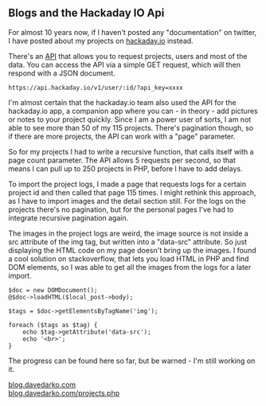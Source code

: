 ## Blogs and the Hackaday IO Api
For almost 10 years now, if I haven't posted any "documentation" on twitter,
I have posted about my projects on [hackaday.io](hackaday.io) instead.

There's an [API](dev.hackaday.io) that allows you to request projects, users and most of the data. 
You can access the API via a simple GET request, which will then respond with a JSON document.

```
https://api.hackaday.io/v1/user/:id/?api_key=xxxx
```

I'm almost certain that the hackaday.io team also used the API for the hackaday.io app,
a companion app where you can - in theory - add pictures or notes to your project quickly.
Since I am a power user of sorts, I am not able to see more than 50 of my 115 projects.
There's pagination though, so if there are more projects,
the API can work with a "page" parameter.

So for my projects I had to write a recursive function, that calls itself with a page count parameter.
The API allows 5 requests per second, so that means I can pull up to 250 projects in PHP,
before I have to add delays.

To import the project logs, I made a page that requests logs for a certain project id and then called that page 115 times.
I might rethink this approach, as I have to import images and the detail section still.
For the logs on the projects there's no pagination,
but for the personal pages I've had to integrate recursive pagination again.

The images in the project logs are weird, the image source is not inside a src attribute of the img tag,
but written into a "data-src" attribute. So just displaying the HTML code on my page doesn't bring up the images.
I found a cool solution on stackoverflow, that lets you load HTML in PHP and find DOM elements,
so I was able to get all the images from the logs for a later import.

```
$doc = new DOMDocument();
@$doc->loadHTML($local_post->body);

$tags = $doc->getElementsByTagName('img');

foreach ($tags as $tag) {
    echo $tag->getAttribute('data-src');
    echo '<br>';
}
```

The progress can be found here so far, but be warned - I'm still working on it.

[blog.davedarko.com](blog.davedarko.com) \
[blog.davedarko.com/projects.php](blog.davedarko.com/projects.php)


